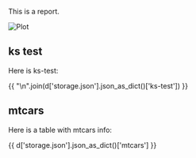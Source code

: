 This is a report.

![Plot](plot.png)

## ks test

Here is ks-test:

{{ "\n".join(d['storage.json'].json_as_dict()['ks-test']) }}

## mtcars

Here is a table with mtcars info:

{{ d['storage.json'].json_as_dict()['mtcars'] }}

